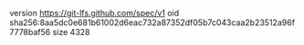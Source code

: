 version https://git-lfs.github.com/spec/v1
oid sha256:8aa5dc0e681b61002d6eac732a87352df05b7c043caa2b23512a96f7778baf56
size 4328
